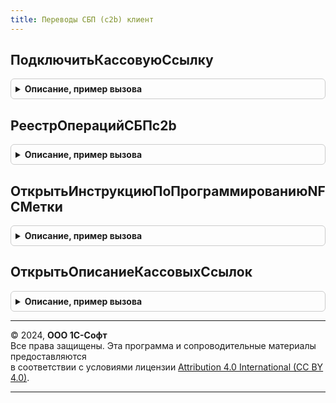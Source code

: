 ```yaml
---
title: Переводы СБП (c2b) клиент
---
```



## ПодключитьКассовуюСсылку
<details style="margin: 1em 0; padding: 0.5em; border: 1px solid #ccc; border-radius: 6px;">

<summary style="font-weight: bold; cursor: pointer;">Описание, пример вызова</summary>

```bsl

// Открывает форму подключения кассовой ссылки.
//
// Параметры:
//  НастройкаПодключения - СправочникСсылка.НастройкиПодключенияКСистемеБыстрыхПлатежей - настройка выполнения оплаты.
//  ОписаниеОповещение - ОписаниеОповещение, Неопределенно - оповещение, которое будет вызвано после завершения операции.
//   Если подключение не удалось завершить будет возвращено Неопределенно. В случае успешного подключения
//   результат выполнения будет содержать структуру:
//    * КассоваяСсылка - Строка - ссылка, по которой будет выполнятся оплата;
//    * ИдентификаторОплаты - Строка - идентификатор зарегистрированной ссылки;
//  Владелец - ФормаКлиентскогоПриложения - форма которая будет установлена в качестве владельца.
//
Процедура ПодключитьКассовуюСсылку( Экспорт
```

Пример вызова
```bsl
ПереводыСБПc2bКлиент.ПодключитьКассовуюСсылку();
```
</details>

## РеестрОперацийСБПc2b
<details style="margin: 1em 0; padding: 0.5em; border: 1px solid #ccc; border-radius: 6px;">

<summary style="font-weight: bold; cursor: pointer;">Описание, пример вызова</summary>

```bsl

// Открывает форму реестра операций.
//
// Параметры:
//  Владелец - ФормаКлиентскогоПриложения - форма которая будет установлена в качестве владельца.
//
Процедура РеестрОперацийСБПc2b(Владелец) Экспорт
```

Пример вызова
```bsl
ПереводыСБПc2bКлиент.РеестрОперацийСБПc2b(Владелец) 
```
</details>

## ОткрытьИнструкциюПоПрограммированиюNFCМетки
<details style="margin: 1em 0; padding: 0.5em; border: 1px solid #ccc; border-radius: 6px;">

<summary style="font-weight: bold; cursor: pointer;">Описание, пример вызова</summary>

```bsl

// Открывает инструкцию по программированию NFC меток.
//
Процедура ОткрытьИнструкциюПоПрограммированиюNFCМетки() Экспорт
```

Пример вызова
```bsl
ПереводыСБПc2bКлиент.ОткрытьИнструкциюПоПрограммированиюNFCМетки() 
```
</details>

## ОткрытьОписаниеКассовыхСсылок
<details style="margin: 1em 0; padding: 0.5em; border: 1px solid #ccc; border-radius: 6px;">

<summary style="font-weight: bold; cursor: pointer;">Описание, пример вызова</summary>

```bsl

// Открывает описание функциональности кассовых ссылок.
//
Процедура ОткрытьОписаниеКассовыхСсылок() Экспорт
```

Пример вызова
```bsl
ПереводыСБПc2bКлиент.ОткрытьОписаниеКассовыхСсылок() 
```
</details>

---

© 2024, **ООО 1С-Софт**  
Все права защищены. Эта программа и сопроводительные материалы предоставляются  
в соответствии с условиями лицензии [Attribution 4.0 International (CC BY 4.0)](https://creativecommons.org/licenses/by/4.0/legalcode).

---

